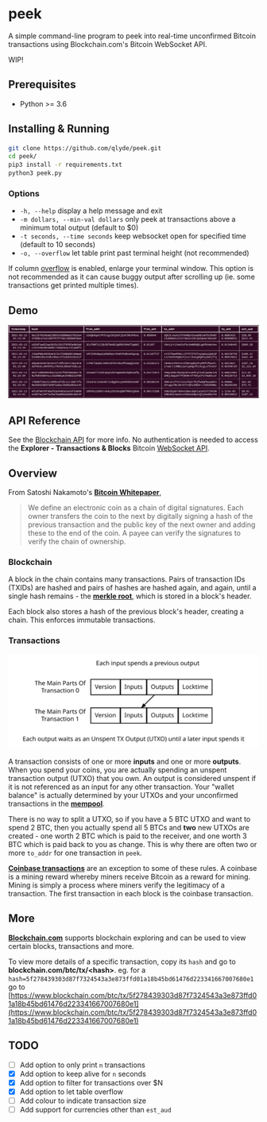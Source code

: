 # peek

A simple command-line program to peek into real-time unconfirmed Bitcoin transactions using Blockchain.com's Bitcoin WebSocket API.

WIP!

## Prerequisites

* Python >= 3.6

## Installing & Running

```bash
git clone https://github.com/qlyde/peek.git
cd peek/
pip3 install -r requirements.txt
python3 peek.py
```

### Options

* `-h, --help` display a help message and exit
* `-m dollars, --min-val dollars` only peek at transactions above a minimum total output (default to $0)
* `-t seconds, --time seconds` keep websocket open for specified time (default to 10 seconds)
* `-o, --overflow` let table print past terminal height (not recommended)

If column [overflow](https://rich.readthedocs.io/en/stable/console.html#overflow) is enabled, enlarge your terminal window. This option is not recommended as it can cause buggy output after scrolling up (ie. some transactions get printed multiple times).

## Demo

![demo](images/demo.png)

## API Reference

See the [Blockchain API](https://www.blockchain.com/api) for more info. No authentication is needed to access the **Explorer - Transactions & Blocks** Bitcoin [WebSocket API](https://www.blockchain.com/api/api_websocket).

## Overview

From Satoshi Nakamoto's [**Bitcoin Whitepaper**](https://www.bitcoin.com/bitcoin.pdf),
> We define an electronic coin as a chain of digital signatures. Each owner transfers the coin to the next by digitally signing a hash of the previous transaction and the public key of the next owner and adding these to the end of the coin. A payee can verify the signatures to verify the chain of ownership.

### Blockchain

A block in the chain contains many transactions. Pairs of transaction IDs (TXIDs) are hashed and pairs of hashes are hashed again, and again, until a single hash remains - the [**merkle root**](https://learnmeabitcoin.com/technical/merkle-root), which is stored in a block's header.

Each block also stores a hash of the previous block's header, creating a chain. This enforces immutable transactions.

### Transactions

![transaction](images/transaction.svg)

A transaction consists of one or more **inputs** and one or more **outputs**. When you spend your coins, you are actually spending an unspent transaction output (UTXO) that you own. An output is considered unspent if it is not referenced as an input for any other transaction. Your "wallet balance" is actually determined by your UTXOs and your unconfirmed transactions in the [**mempool**](https://learnmeabitcoin.com/technical/memory-pool).

There is no way to split a UTXO, so if you have a 5 BTC UTXO and want to spend 2 BTC, then you actually spend all 5 BTCs and **two** new UTXOs are created - one worth 2 BTC which is paid to the receiver, and one worth 3 BTC which is paid back to you as change. This is why there are often two or more `to_addr` for one transaction in `peek`.

[**Coinbase transactions**](https://learnmeabitcoin.com/technical/coinbase-transaction) are an exception to some of these rules. A coinbase is a mining reward whereby miners receive Bitcoin as a reward for mining. Mining is simply a process where miners verify the legitimacy of a transaction. The first transaction in each block is the coinbase transaction.

## More

[**Blockchain.com**](https://www.blockchain.com/explorer) supports blockchain exploring and can be used to view certain blocks, transactions and more.

To view more details of a specific transaction, copy its `hash` and go to **blockchain.com/btc/tx/\<hash>**. eg. for a `hash=5f278439303d87f7324543a3e873ffd01a18b45bd61476d223341667007680e1` go to [https://www.blockchain.com/btc/tx/5f278439303d87f7324543a3e873ffd01a18b45bd61476d223341667007680e1](https://www.blockchain.com/btc/tx/5f278439303d87f7324543a3e873ffd01a18b45bd61476d223341667007680e1)

## TODO

- [ ] Add option to only print `n` transactions
- [x] Add option to keep alive for `n` seconds
- [x] Add option to filter for transactions over $N
- [x] Add option to let table overflow
- [ ] Add colour to indicate transaction size
- [ ] Add support for currencies other than `est_aud`
